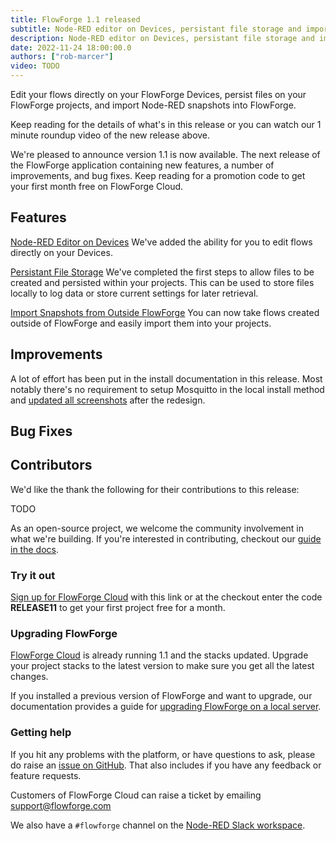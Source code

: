 ```yaml
---
title: FlowForge 1.1 released
subtitle: Node-RED editor on Devices, persistant file storage and import snapshots from outside FlowForge
description: Node-RED editor on Devices, persistant file storage and import snapshots from outside FlowForge
date: 2022-11-24 18:00:00.0
authors: ["rob-marcer"]
video: TODO
---
```


Edit your flows directly on your FlowForge Devices, persist files on your FlowForge projects, and import Node-RED snapshots into FlowForge.

<!--more-->

Keep reading for the details of what's in this release or you can watch our 1 minute roundup video of the new release above. 

We're pleased to announce version 1.1 is now available. The next release of the FlowForge application containing new features, a number of improvements, and bug fixes. Keep reading for a promotion code to get your first month free on FlowForge Cloud. 


## Features
[Node-RED Editor on Devices](https://github.com/flowforge/flowforge/issues/1012) We've added the ability for you to edit flows directly on your Devices. 

[Persistant File Storage](https://github.com/flowforge/flowforge/issues/998) We've completed the first steps to allow files to be created and persisted within your projects. This can be used to store files locally to log data or store current settings for later retrieval. 

[Import Snapshots from Outside FlowForge](https://github.com/flowforge/flowforge/issues/1165) You can now take flows created outside of FlowForge and easily import them into your projects. 

## Improvements

A lot of effort has been put in the install documentation in this release. Most
notably there's no requirement to setup Mosquitto in the local install method
and [updated all screenshots](https://github.com/flowforge/flowforge/pull/1189) after the redesign.

## Bug Fixes

## Contributors

We'd like the thank the following for their contributions to this release:

TODO

As an open-source project, we welcome the community involvement in what we're building. If you're interested in contributing, checkout our [guide in the docs](https://flowforge.com/docs/contribute/).

### Try it out

[Sign up for FlowForge Cloud](https://app.flowforge.com/account/create?code=RELEASE11) with this link  or at the checkout enter the code **RELEASE11** to get your first project free for a month.

### Upgrading FlowForge

[FlowForge Cloud](https://app.flowforge.com) is already running 1.1 and the stacks updated. Upgrade your project stacks to the latest version to make sure you get all the latest changes.

If you installed a previous version of FlowForge and want to upgrade, our documentation provides a
guide for [upgrading FlowForge on a local server](http://flowforge.com/docs/install#upgrade).

### Getting help

If you hit any problems with the platform, or have questions to ask, please do
raise an [issue on GitHub](https://github.com/flowforge/flowforge/issues).
That also includes if you have any feedback or feature requests.

Customers of FlowForge Cloud can raise a ticket by emailing support@flowforge.com

We also have a `#flowforge` channel on the [Node-RED Slack workspace](https://nodered.org/slack).

